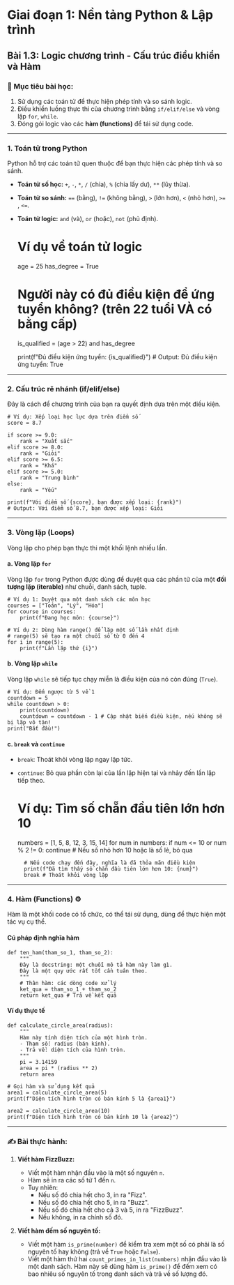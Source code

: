 # Giai đoạn 1: Nền tảng Python & Lập trình
## Bài 1.3: Logic chương trình - Cấu trúc điều khiển và Hàm

### **🎯 Mục tiêu bài học:**
1.  Sử dụng các toán tử để thực hiện phép tính và so sánh logic.
2.  Điều khiển luồng thực thi của chương trình bằng `if/elif/else` và vòng lặp `for`, `while`.
3.  Đóng gói logic vào các **hàm (functions)** để tái sử dụng code.

---

### **1. Toán tử trong Python**

Python hỗ trợ các toán tử quen thuộc để bạn thực hiện các phép tính và so sánh.

* **Toán tử số học:** `+`, `-`, `*`, `/` (chia), `%` (chia lấy dư), `**` (lũy thừa).
* **Toán tử so sánh:** `==` (bằng), `!=` (không bằng), `>` (lớn hơn), `<` (nhỏ hơn), `>=` , `<=`.
* **Toán tử logic:** `and` (và), `or` (hoặc), `not` (phủ định).


    # Ví dụ về toán tử logic
    age = 25
    has_degree = True
    
    # Người này có đủ điều kiện để ứng tuyển không? (trên 22 tuổi VÀ có bằng cấp)
    is_qualified = (age > 22) and has_degree
    
    print(f"Đủ điều kiện ứng tuyển: {is_qualified}") # Output: Đủ điều kiện ứng tuyển: True

---

### **2. Cấu trúc rẽ nhánh (if/elif/else)**

Đây là cách để chương trình của bạn ra quyết định dựa trên một điều kiện.

    # Ví dụ: Xếp loại học lực dựa trên điểm số
    score = 8.7
    
    if score >= 9.0:
        rank = "Xuất sắc"
    elif score >= 8.0:
        rank = "Giỏi"
    elif score >= 6.5:
        rank = "Khá"
    elif score >= 5.0:
        rank = "Trung bình"
    else:
        rank = "Yếu"
        
    print(f"Với điểm số {score}, bạn được xếp loại: {rank}")
    # Output: Với điểm số 8.7, bạn được xếp loại: Giỏi

---

### **3. Vòng lặp (Loops)**

Vòng lặp cho phép bạn thực thi một khối lệnh nhiều lần.

#### **a. Vòng lặp `for`**

Vòng lặp `for` trong Python được dùng để duyệt qua các phần tử của một **đối tượng lặp (iterable)** như chuỗi, danh sách, tuple.

    # Ví dụ 1: Duyệt qua một danh sách các môn học
    courses = ["Toán", "Lý", "Hóa"]
    for course in courses:
        print(f"Đang học môn: {course}")
    
    # Ví dụ 2: Dùng hàm range() để lặp một số lần nhất định
    # range(5) sẽ tạo ra một chuỗi số từ 0 đến 4
    for i in range(5):
        print(f"Lần lặp thứ {i}")

#### **b. Vòng lặp `while`**

Vòng lặp `while` sẽ tiếp tục chạy miễn là điều kiện của nó còn đúng (`True`).

    # Ví dụ: Đếm ngược từ 5 về 1
    countdown = 5
    while countdown > 0:
        print(countdown)
        countdown = countdown - 1 # Cập nhật biến điều kiện, nếu không sẽ bị lặp vô tận!
    print("Bắt đầu!")

#### **c. `break` và `continue`**

* `break`: Thoát khỏi vòng lặp ngay lập tức.
* `continue`: Bỏ qua phần còn lại của lần lặp hiện tại và nhảy đến lần lặp tiếp theo.


    # Ví dụ: Tìm số chẵn đầu tiên lớn hơn 10
    numbers = [1, 5, 8, 12, 3, 15, 14]
    for num in numbers:
        if num <= 10 or num % 2 != 0:
            continue # Nếu số nhỏ hơn 10 hoặc là số lẻ, bỏ qua
        
        # Nếu code chạy đến đây, nghĩa là đã thỏa mãn điều kiện
        print(f"Đã tìm thấy số chẵn đầu tiên lớn hơn 10: {num}")
        break # Thoát khỏi vòng lặp

---

### **4. Hàm (Functions) ⚙️**

Hàm là một khối code có tổ chức, có thể tái sử dụng, dùng để thực hiện một tác vụ cụ thể.

#### **Cú pháp định nghĩa hàm**

    def ten_ham(tham_so_1, tham_so_2):
        """
        Đây là docstring: một chuỗi mô tả hàm này làm gì.
        Đây là một quy ước rất tốt cần tuân theo.
        """
        # Thân hàm: các dòng code xử lý
        ket_qua = tham_so_1 + tham_so_2
        return ket_qua # Trả về kết quả

#### **Ví dụ thực tế**

    def calculate_circle_area(radius):
        """
        Hàm này tính diện tích của một hình tròn.
        - Tham số: radius (bán kính).
        - Trả về: diện tích của hình tròn.
        """
        pi = 3.14159
        area = pi * (radius ** 2)
        return area
    
    # Gọi hàm và sử dụng kết quả
    area1 = calculate_circle_area(5)
    print(f"Diện tích hình tròn có bán kính 5 là {area1}")
    
    area2 = calculate_circle_area(10)
    print(f"Diện tích hình tròn có bán kính 10 là {area2}")

---

### **✍️ Bài thực hành:**

1.  **Viết hàm FizzBuzz:**
    * Viết một hàm nhận đầu vào là một số nguyên `n`.
    * Hàm sẽ in ra các số từ 1 đến `n`.
    * Tuy nhiên:
        * Nếu số đó chia hết cho 3, in ra "Fizz".
        * Nếu số đó chia hết cho 5, in ra "Buzz".
        * Nếu số đó chia hết cho cả 3 và 5, in ra "FizzBuzz".
        * Nếu không, in ra chính số đó.

2.  **Viết hàm đếm số nguyên tố:**
    * Viết một hàm `is_prime(number)` để kiểm tra xem một số có phải là số nguyên tố hay không (trả về `True` hoặc `False`).
    * Viết một hàm thứ hai `count_primes_in_list(numbers)` nhận đầu vào là một danh sách. Hàm này sẽ dùng hàm `is_prime()` để đếm xem có bao nhiêu số nguyên tố trong danh sách và trả về số lượng đó.